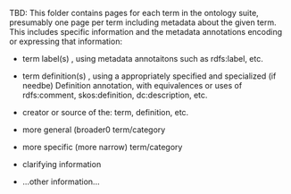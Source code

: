 TBD: This folder contains pages for each term in the ontology suite, presumably one page per term including metadata about the given term. This includes specific information and the metadata annotations encoding or expressing that information: 

- term label(s) , using metadata annotaitons such as rdfs:label, etc.

- term definition(s) , using a appropriately specified and specialized (if needbe) Definition annotation, with equivalences or uses of rdfs:comment, skos:definition, dc:description, etc.

- creator or source of the: term, definition, etc.

- more general (broader0 term/category

- more specific (more narrow) term/category

- clarifying information

- ...other information...



